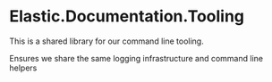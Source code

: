 # Elastic.Documentation.Tooling

This is a shared library for our command line tooling.

Ensures we share the same logging infrastructure and command line helpers